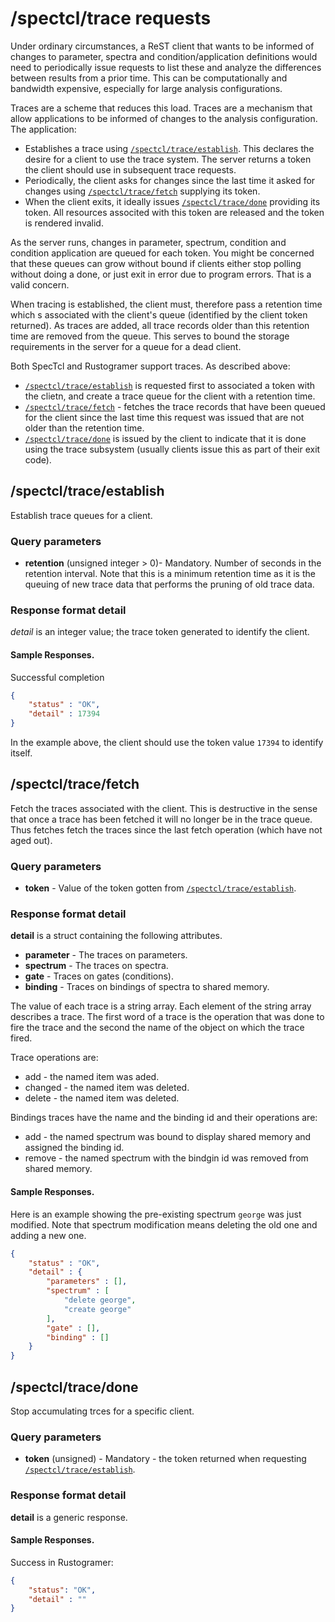 # /spectcl/trace requests

Under ordinary circumstances, a ReST client that wants to be informed of changes to parameter, spectra and condition/application definitions would need to periodically issue requests to list these and analyze the differences between results from a prior time.  This can be computationally and bandwidth expensive, especially for large analysis configurations.

Traces are a scheme that reduces this load.  Traces are a mechanism that allow applications to be informed of changes to the analysis configuration.  The application:

*  Establishes a trace using [```/spectcl/trace/establish```](#spectcltraceestablish).  This declares the desire for a client to use the trace system.  The server returns a token the client should use in subsequent trace requests.
*  Periodically, the client asks for changes since the last time it asked for changes using [```/spectcl/trace/fetch```](#spectcltracefetch) supplying its token.
*  When the client exits, it ideally issues [```/spectcl/trace/done```](#spectcltracedone) providing its token.  All resources associted with this token are released and the token is rendered invalid.

As the server runs, changes in parameter, spectrum, condition and condition application are queued for each token.  You might be concerned that these queues can grow without bound if clients either stop polling without doing a done, or just exit in error due to program errors.  That is a valid concern.

When tracing is established, the client must, therefore pass a retention time which s associated with the client's queue (identified by the client token returned).  As traces are added, all trace records older than this retention time are removed from the queue.  This serves to bound the storage requirements in the server for a queue for a dead client.

Both SpecTcl and Rustogramer support traces.  As described above:

* [```/spectcl/trace/establish```](#spectcltraceestablish) is requested first to associated a token with the clietn, and create a trace queue for the client with a retention time.
* [```/spectcl/trace/fetch```](#spectcltracefetch) - fetches the trace records that have been queued for the client since the last time this request was issued that are not older than the retention time.
* [```/spectcl/trace/done```](#spectcltracedone)  is issued by the client to indicate that it is done using the trace subsystem (usually clients issue this as part of their exit code).

## /spectcl/trace/establish

Establish trace queues for a client.

### Query parameters

* **retention** (unsigned integer > 0)- Mandatory.  Number of seconds in the retention interval.  Note that this is a minimum retention time as it is the queuing of new trace data that performs the pruning of old trace data.

### Response format detail

*detail* is an integer value; the trace token generated to identify the client.


#### Sample Responses.

Successful completion

```json
{
    "status" : "OK",
    "detail" : 17394
}
```

In the example above, the client should use the token value ```17394``` to identify itself.

## /spectcl/trace/fetch

Fetch the traces associated with the client.  This is destructive in the sense that once a trace has been fetched it will no longer be in the trace queue.   Thus fetches fetch the traces since the last fetch operation  (which have not aged out).

### Query parameters

* **token** - Value of the token gotten from [```/spectcl/trace/establish```](#spectcltraceestablish).

### Response format detail

**detail** is a struct containing the following attributes.

* **parameter** - The traces on parameters.
* **spectrum** - The traces on spectra.
* **gate** - Traces on gates (conditions).
* **binding** - Traces on bindings of spectra to shared memory.

The value of each trace is a string array.  Each element of the string array describes a trace.  The first word of a trace is the operation that was done to fire the trace and the second the name of the object on which the trace fired.

Trace operations are:

*  add - the named item was aded.
*  changed - the named item was deleted.
*  delete - the named item was deleted.

Bindings traces have the name and the binding id and their operations are:

* add - the named spectrum was bound to display shared memory and assigned the binding id.
* remove - the named spectrum with the bindgin id was removed from shared memory.

#### Sample Responses.

Here is an example showing the pre-existing spectrum ```george``` was just modified.  Note that spectrum modification means deleting the old one and adding a new one.

```json
{
    "status" : "OK",
    "detail" : {
        "parameters" : [],
        "spectrum" : [
            "delete george",
            "create george"
        ],
        "gate" : [],
        "binding" : []
    }
}
```
## /spectcl/trace/done

Stop accumulating trces for a specific client.

### Query parameters

* **token** (unsigned) - Mandatory - the token returned when requesting [```/spectcl/trace/establish```](#spectcltraceestablish).

### Response format detail

**detail** is a generic response.

#### Sample Responses.

Success in Rustogramer:
```json
{
    "status": "OK",
    "detail" : ""
}
```